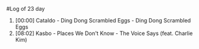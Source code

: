 #Log of 23 day

1. [00:00] Cataldo - Ding Dong Scrambled Eggs - Ding Dong Scrambled Eggs
1. [08:02] Kasbo - Places We Don't Know - The Voice Says (feat. Charlie Kim)
